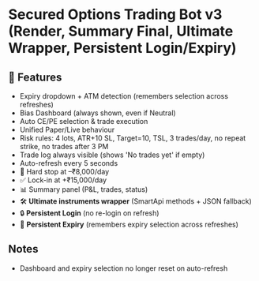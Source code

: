 # Secured Options Trading Bot v3 (Render, Summary Final, Ultimate Wrapper, Persistent Login/Expiry)

## 🚀 Features
- Expiry dropdown + ATM detection (remembers selection across refreshes)
- Bias Dashboard (always shown, even if Neutral)
- Auto CE/PE selection & trade execution
- Unified Paper/Live behaviour
- Risk rules: 4 lots, ATR+10 SL, Target=10, TSL, 3 trades/day, no repeat strike, no trades after 3 PM
- Trade log always visible (shows 'No trades yet' if empty)
- Auto-refresh every 5 seconds
- 🚫 Hard stop at –₹8,000/day
- ✅ Lock-in at +₹15,000/day
- 📊 Summary panel (P&L, trades, status)
- 🛠 **Ultimate instruments wrapper** (SmartApi methods + JSON fallback)
- 🔒 **Persistent Login** (no re-login on refresh)
- 📆 **Persistent Expiry** (remembers expiry selection across refreshes)

## Notes
- Dashboard and expiry selection no longer reset on auto-refresh
